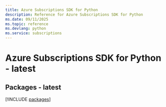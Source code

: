 ```yaml
---
title: Azure Subscriptions SDK for Python
description: Reference for Azure Subscriptions SDK for Python
ms.date: 09/11/2025
ms.topic: reference
ms.devlang: python
ms.service: subscriptions
---
```

# Azure Subscriptions SDK for Python - latest
## Packages - latest
[!INCLUDE [packages](subscriptions-index.md)]